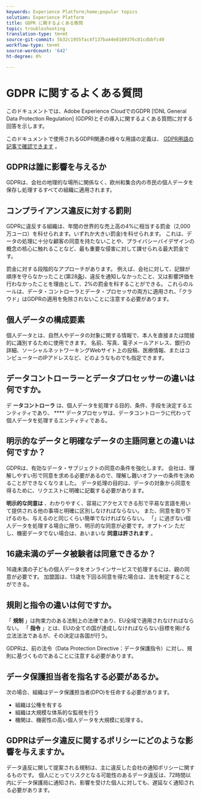 ```yaml
---
keywords: Experience Platform;home;popular topics
solution: Experience Platform
title: GDPR に関するよくある質問
topic: troubleshooting
translation-type: tm+mt
source-git-commit: 5b32c1955fac4f137ba44e8189376c81cdbbfc40
workflow-type: tm+mt
source-wordcount: '642'
ht-degree: 0%

---
```



# GDPR に関するよくある質問

このドキュメントでは、Adobe Experience CloudでのGDPR [!DNL General Data Protection Regulation] (GDPR)とその導入に関するよくある質問に対する回答を示します。

このドキュメントで使用されるGDPR関連の様々な用語の定義は、 [GDPR用語の記事で確認できます](terminology.md) 。

## GDPRは誰に影響を与えるか

GDPRは、会社の地理的な場所に関係なく、欧州和集合内の市民の個人データを保存し処理するすべての組織に適用されます。

## コンプライアンス違反に対する罰則

GDPRに違反する組織は、年間の世界的な売上高の4%に相当する罰金（2,000万ユーロ）を科せられます。いずれか大きい罰金)を科せられます。 これは、データの処理に十分な顧客の同意を持たないことや、プライバシーバイデザインの概念の核心に触れることなど、最も重要な侵害に対して課せられる最大罰金です。

罰金に対する段階的なアプローチがあります。 例えば、会社に対して、記録が順序を守らなかったこと(第28[条](http://www.privacy-regulation.eu/en/article-28-processor-GDPR.htm))、違反を通知しなかったこと、又は影響評価を行わなかったことを理由として、2%の罰金を科することができる。 これらのルールは、データ・コントローラとデータ・プロセッサの両方に適用され、「クラウド」はGDPRの適用を免除されないことに注意する必要があります。

## 個人データの構成要素

個人データとは、自然人やデータの対象に関する情報で、本人を直接または間接的に識別するために使用できます。 名前、写真、電子メールアドレス、銀行の詳細、ソーシャルネットワーキングWebサイト上の投稿、医療情報、またはコンピューターのIPアドレスなど、どのようなものでも指定できます。

## データコントローラーとデータプロセッサーの違いは何ですか。

デ **ータコントローラ** は、個人データを処理する目的、条件、手段を決定するエンティティであり、 **** データプロセッサは、データコントローラに代わって個人データを処理するエンティティである。

## 明示的なデータと明確なデータの主語同意との違いは何ですか？

GDPRは、有効なデータ・サブジェクトの同意の条件を強化します。 会社は、理解しやすい形で同意を求める必要があるので、理解し難いオファーの条件を決めることができなくなりました。 データ処理の目的は、データの対象から同意を得るために、リクエストに明確に記載する必要があります。

**明示的な同意は** 、わかりやすく、容易にアクセスできる形で平易な言語を用いて提供される他の事項と明確に区別しなければならない。 また、同意を取り下げるのも、与えるのと同じくらい簡単&#x200B;でなければならない。 「」に過ぎない個人データを処理する場合に限り、明示的な同意が必要です。オプトイン ただし、機密データでない場合は、あいまいな **同意は許されます** 。

## 16歳未満のデータ被験者は同意できるか？

16歳未満の子どもの個人データをオンラインサービスで処理するには、親の同意が必要です。 加盟国は、13歳を下回る同意を得た場合は、法を制定することができる。

## 規則と指令の違いは何ですか。

「 **規制** 」は拘束力のある法制上の法律であり、EU全域で適用されなければならない。 「 **指令** 」とは、EUの全ての国が達成しなければならない目標を掲げる立法法法であるが、その決定は各国が行う。

GDPRは、前の法令（Data Protection Directive：データ保護指令）に対し、規則に基づくものであることに注意する必要があります。

## データ保護担当者を指名する必要があるか。

次の場合、組織はデータ保護担当者(DPO)を任命する必要があります。

* 組織は公権を有する
* 組織は大規模な体系的な監視を行う
* 機関は、機密性の高い個人データを大規模に処理する。

## GDPRはデータ違反に関するポリシーにどのような影響を与えますか。

データ違反に関して提案される規制は、主に違反した会社の通知ポリシーに関するものです。 個人にとってリスクとなる可能性のあるデータ違反は、72時間以内にデータ保護局に通知され、影響を受けた個人に対しても、遅延なく通知される必要があります。